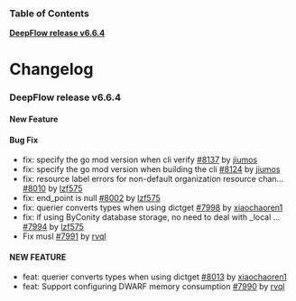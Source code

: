 ### Table of Contents

**[DeepFlow release v6.6.4](#v6.6.4)**<br/>

# Changelog

### <a id="v6.6.4"></a>DeepFlow release v6.6.4

#### New Feature

#### Bug Fix
* fix: specify the go mod version when cli verify [#8137](https://github.com/deepflowio/deepflow/pull/8137) by [jiumos](https://github.com/jiumos)
* fix:  specify the go mod version when building the cli [#8124](https://github.com/deepflowio/deepflow/pull/8124) by [jiumos](https://github.com/jiumos)
* fix: resource label errors for non-default organization resource chan… [#8010](https://github.com/deepflowio/deepflow/pull/8010) by [lzf575](https://github.com/lzf575)
* fix: end_point is null [#8002](https://github.com/deepflowio/deepflow/pull/8002) by [lzf575](https://github.com/lzf575)
* fix: querier converts types when using dictget [#7998](https://github.com/deepflowio/deepflow/pull/7998) by [xiaochaoren1](https://github.com/xiaochaoren1)
* fix: if using ByConity database storage, no need to deal with _local … [#7994](https://github.com/deepflowio/deepflow/pull/7994) by [lzf575](https://github.com/lzf575)
* Fix musl [#7991](https://github.com/deepflowio/deepflow/pull/7991) by [rvql](https://github.com/rvql)

#### NEW FEATURE
* feat: querier converts types when using dictget [#8013](https://github.com/deepflowio/deepflow/pull/8013) by [xiaochaoren1](https://github.com/xiaochaoren1)
* feat: Support configuring DWARF memory consumption [#7990](https://github.com/deepflowio/deepflow/pull/7990) by [rvql](https://github.com/rvql)

